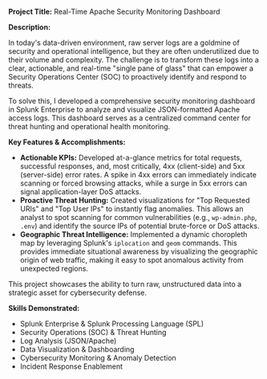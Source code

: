 **Project Title:** Real-Time Apache Security Monitoring Dashboard

**Description:**

In today's data-driven environment, raw server logs are a goldmine of security and operational intelligence, but they are often underutilized due to their volume and complexity. The challenge is to transform these logs into a clear, actionable, and real-time "single pane of glass" that can empower a Security Operations Center (SOC) to proactively identify and respond to threats.

To solve this, I developed a comprehensive security monitoring dashboard in Splunk Enterprise to analyze and visualize JSON-formatted Apache access logs. This dashboard serves as a centralized command center for threat hunting and operational health monitoring.

**Key Features & Accomplishments:**

*   **Actionable KPIs:** Developed at-a-glance metrics for total requests, successful responses, and, most critically, 4xx (client-side) and 5xx (server-side) error rates. A spike in 4xx errors can immediately indicate scanning or forced browsing attacks, while a surge in 5xx errors can signal application-layer DoS attacks.
*   **Proactive Threat Hunting:** Created visualizations for "Top Requested URIs" and "Top User IPs" to instantly flag anomalies. This allows an analyst to spot scanning for common vulnerabilities (e.g., `wp-admin.php`, `.env`) and identify the source IPs of potential brute-force or DoS attacks.
*   **Geographic Threat Intelligence:** Implemented a dynamic choropleth map by leveraging Splunk's `iplocation` and `geom` commands. This provides immediate situational awareness by visualizing the geographic origin of web traffic, making it easy to spot anomalous activity from unexpected regions.

This project showcases the ability to turn raw, unstructured data into a strategic asset for cybersecurity defense.

**Skills Demonstrated:**

*   Splunk Enterprise & Splunk Processing Language (SPL)
*   Security Operations (SOC) & Threat Hunting
*   Log Analysis (JSON/Apache)
*   Data Visualization & Dashboarding
*   Cybersecurity Monitoring & Anomaly Detection
*   Incident Response Enablement